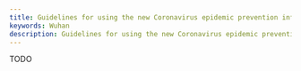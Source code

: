 ```yaml
---
title: Guidelines for using the new Coronavirus epidemic prevention information platform
keywords: Wuhan
description: Guidelines for using the new Coronavirus epidemic prevention information platform.
---
```

TODO

